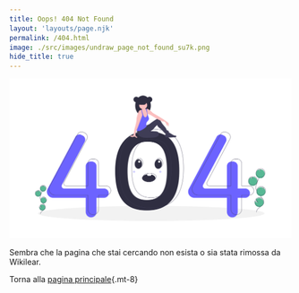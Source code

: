 ```yaml
---
title: Oops! 404 Not Found
layout: 'layouts/page.njk'
permalink: /404.html
image: ./src/images/undraw_page_not_found_su7k.png
hide_title: true
---
```


![404](./src/images/undraw_page_not_found_su7k.png)

Sembra che la pagina che stai cercando non esista o sia stata rimossa da Wikilear.

Torna alla [pagina principale](/){.mt-8}